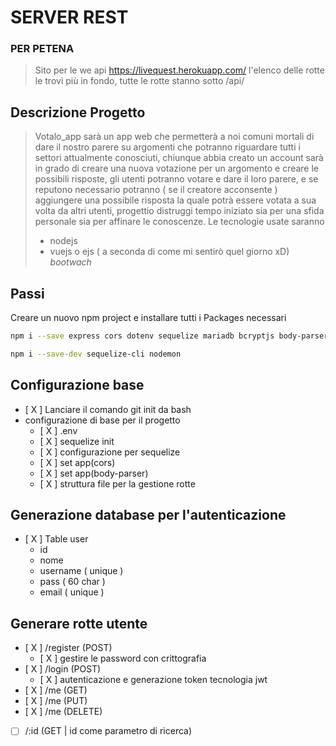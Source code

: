 # SERVER REST

### PER PETENA

> Sito per le we api https://livequest.herokuapp.com/ 
> l'elenco delle rotte le trovi più in fondo, tutte le rotte stanno sotto /api/

## Descrizione Progetto


> Votalo_app sarà un app web che permetterà a noi comuni mortali di dare il nostro parere su argomenti che potranno riguardare tutti i settori attualmente conosciuti, chiunque abbia creato un account sarà in grado di creare una nuova votazione per un argomento e creare le possibili risposte, gli utenti potranno votare e dare il loro parere, e se reputono necessario potranno ( se il creatore acconsente ) aggiungere una possibile risposta la quale potrà essere votata a sua volta da altri utenti, progettio distruggi tempo iniziato sia per una sfida personale sia per affinare le conoscenze. 
> Le tecnologie usate saranno
> - nodejs
> - vuejs o ejs ( a seconda di come mi sentirò quel giorno xD) *bootwach*


## Passi

Creare un nuovo npm project e installare tutti i Packages necessari

```bash
npm i --save express cors dotenv sequelize mariadb bcryptjs body-parser jsonwebtoken morgan helmet multer express-joi-validate

npm i --save-dev sequelize-cli nodemon
```

## Configurazione base

* [ X ] Lanciare il comando git init da bash
* configurazione di base per il progetto
  * [ X ] .env
  * [ X ] sequelize init 
  * [ X ] configurazione per sequelize
  * [ X ] set app(cors)
  * [ X ] set app(body-parser)
  * [ X ] struttura file per la gestione rotte

## Generazione database per l'autenticazione

* [ X ] Table user
  * id
  * nome
  * username ( unique )
  * pass ( 60 char )
  * email ( unique )

## Generare rotte utente
* [ X ] /register (POST)
  * [ X ] gestire le password con crittografia
* [ X ] /login (POST)
  * [ X ] autenticazione e generazione token tecnologia jwt
* [ X ] /me (GET)
* [ X ] /me (PUT)
* [ X ] /me (DELETE)
* [ ] /:id (GET | id come parametro di ricerca)
  
